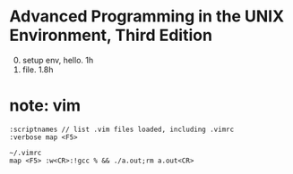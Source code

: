 # Advanced Programming in the UNIX Environment, Third Edition

0. setup env, hello. 1h
1. file. 1.8h

# note: vim

~~~~
:scriptnames // list .vim files loaded, including .vimrc
:verbose map <F5>

~/.vimrc
map <F5> :w<CR>:!gcc % && ./a.out;rm a.out<CR>
~~~~
